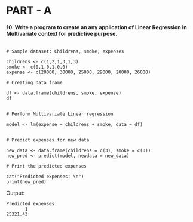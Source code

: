 # PART - A

#### 10. Write a program to create an any application of Linear Regression in Multivariate context for predictive purpose.

```{r}

# Sample dataset: Childrens, smoke, expenses

childrens <- c(1,2,1,3,1,3)
smoke <- c(0,1,0,1,0,0)
expense <- c(20000, 30000, 25000, 29000, 20000, 26000)

# Creating Data frame

df <- data.frame(childrens, smoke, expense)
df
```


```{r}

# Perform Multivariate Linear regression

model <- lm(expense ~ childrens + smoke, data = df)
```

```{r}

# Predict expenses for new data

new_data <- data.frame(childrens = c(3), smoke = c(0))
new_pred <- predict(model, newdata = new_data)

# Print the predicted expenses

cat("Predicted expenses: \n")
print(new_pred)
```

Output:

```         
Predicted expenses:
       1
25321.43 
```
